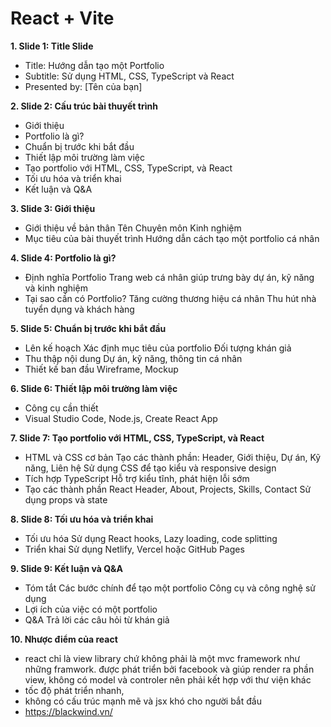 # React + Vite
**1. Slide 1: Title Slide**

- Title: Hướng dẫn tạo một Portfolio
- Subtitle: Sử dụng HTML, CSS, TypeScript và React
- Presented by: [Tên của bạn]

**2. Slide 2: Cấu trúc bài thuyết trình**

- Giới thiệu
- Portfolio là gì?
- Chuẩn bị trước khi bắt đầu
- Thiết lập môi trường làm việc
- Tạo portfolio với HTML, CSS, TypeScript, và React
- Tối ưu hóa và triển khai
- Kết luận và Q&A

**3. Slide 3: Giới thiệu**
- Giới thiệu về bản thân
  Tên
  Chuyên môn
  Kinh nghiệm
- Mục tiêu của bài thuyết trình
  Hướng dẫn cách tạo một portfolio cá nhân

**4. Slide 4: Portfolio là gì?**
- Định nghĩa Portfolio
  Trang web cá nhân giúp trưng bày dự án, kỹ năng và kinh nghiệm
- Tại sao cần có Portfolio?
  Tăng cường thương hiệu cá nhân
  Thu hút nhà tuyển dụng và khách hàng

**5. Slide 5: Chuẩn bị trước khi bắt đầu**
- Lên kế hoạch
Xác định mục tiêu của portfolio
Đối tượng khán giả
- Thu thập nội dung
Dự án, kỹ năng, thông tin cá nhân
- Thiết kế ban đầu
Wireframe, Mockup

**6. Slide 6: Thiết lập môi trường làm việc**
- Công cụ cần thiết
- Visual Studio Code, Node.js, Create React App

**7. Slide 7: Tạo portfolio với HTML, CSS, TypeScript, và React**
- HTML và CSS cơ bản
Tạo các thành phần: Header, Giới thiệu, Dự án, Kỹ năng, Liên hệ
Sử dụng CSS để tạo kiểu và responsive design
- Tích hợp TypeScript
Hỗ trợ kiểu tĩnh, phát hiện lỗi sớm
- Tạo các thành phần React
Header, About, Projects, Skills, Contact
Sử dụng props và state

**8. Slide 8: Tối ưu hóa và triển khai**
- Tối ưu hóa
Sử dụng React hooks, Lazy loading, code splitting
- Triển khai
Sử dụng Netlify, Vercel hoặc GitHub Pages

**9. Slide 9: Kết luận và Q&A**   
- Tóm tắt
Các bước chính để tạo một portfolio
Công cụ và công nghệ sử dụng
- Lợi ích của việc có một portfolio
- Q&A
Trả lời các câu hỏi từ khán giả

**10. Nhược điểm của react**
- react chỉ là view library chứ không phải là một mvc framework như những framwork. được phát triển bởi facebook và giúp render ra phần view, không có model và controler nên phải kết hợp với thư viện khác
- tốc độ phát triển nhanh,
- không có cấu trúc mạnh mẽ và jsx khó cho người bắt đầu
- https://blackwind.vn/
